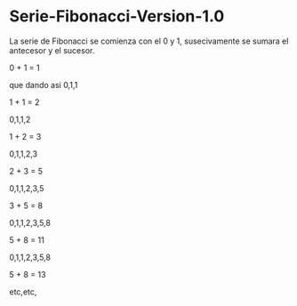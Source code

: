 # Serie-Fibonacci-Version-1.0

La serie de Fibonacci se comienza con el 0 y 1, susecivamente se sumara el antecesor y el sucesor.

0 + 1 = 1

que dando asi 0,1,1

1 + 1 = 2

0,1,1,2

1 + 2 = 3

0,1,1,2,3

2 + 3 = 5

0,1,1,2,3,5

3 + 5 = 8

0,1,1,2,3,5,8

5 + 8 = 11

0,1,1,2,3,5,8

5 + 8 = 13

etc,etc,

